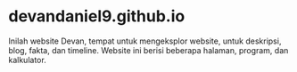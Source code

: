 # devandaniel9.github.io

Inilah website Devan, tempat untuk mengeksplor website, untuk deskripsi, blog, fakta, dan timeline.
Website ini berisi beberapa halaman, program, dan kalkulator.
